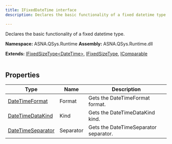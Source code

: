 ```yaml
---
title: IFixedDateTime interface
description: Declares the basic functionality of a fixed datetime type.

---
```


Declares the basic functionality of a fixed datetime type.

**Namespace:** ASNA.QSys.Runtime
**Assembly:** ASNA.QSys.Runtime.dll

**Extends:** [IFixedSizeType\<DateTime\>](/reference/runtime/qsys-runtime/i-fixed-size-type-1.html), [IFixedSizeType](/reference/runtime/qsys-runtime/i-fixed-size-type.html), [IComparable](https://learn.microsoft.com/en-us/dotnet/api/system.icomparable-1?view=net-8.0)
<br>
<br>

## Properties

| Type | Name | Description
| --- | --- | --- 
| [DateTimeFormat](/reference/datagate/datagate-common/date-time-format.html) | Format | Gets the DateTimeFormat format. |
| [DateTimeDataKind](/reference/runtime/qsys-runtime/date-time-data-kind.html) | Kind | Gets the DateTimeDataKind kind. |
| [DateTimeSeparator](/reference/runtime/qsys-runtime/date-time-separator.html) | Separator | Gets the DateTimeSeparator separator. |
